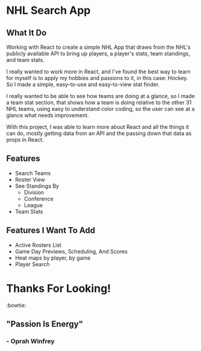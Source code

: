 # NHL Search App

## What It Do

Working with React to create a simple NHL App that draws from the NHL's publicly available API to bring up players, a player's stats, team standings, and team stats.

I really wanted to work more in React, and I've found the best way to learn for myself is to apply my hobbies and passions to it, in this case: Hockey. So I made a simple, easy-to-use and easy-to-view stat finder.

I really wanted to be able to see how teams are doing at a glance, so I made a team stat section, that shows how a team is doing relative to the other 31 NHL teams, using easy to understand color coding, so the user can see at a glance what needs improvement.

With this project, I was able to learn more about React and all the things it can do, mostly getting data from an API and the passing down that data as props in React.

## Features

* Search Teams
* Roster View
* See Standings By
    * Division
    * Conference
    * League
* Team Stats
 
## Features I Want To Add

* Active Rosters List
* Game Day Previews, Scheduling, And Scores
* Heat maps by player, by game
* Player Search


# Thanks For Looking!
:bowtie:


## "Passion Is Energy"
### - Oprah Winfrey

